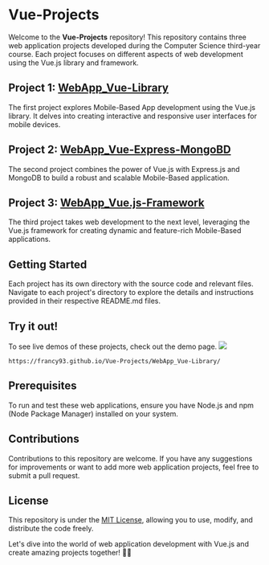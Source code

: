 # Vue-Projects

Welcome to the **Vue-Projects** repository! This repository contains three web application projects developed during the Computer Science third-year course. Each project focuses on different aspects of web development using the Vue.js library and framework.

## Project 1: [WebApp_Vue-Library](https://github.com/Francy93/Vue-Projects/tree/master/WebApp_Vue-Library)

The first project explores Mobile-Based App development using the Vue.js library. It delves into creating interactive and responsive user interfaces for mobile devices.

## Project 2: [WebApp_Vue-Express-MongoBD](https://github.com/Francy93/Vue-Projects/tree/master/WebApp_Vue-Express-MongoDB)

The second project combines the power of Vue.js with Express.js and MongoDB to build a robust and scalable Mobile-Based application.

## Project 3: [WebApp_Vue.js-Framework](https://github.com/Francy93/Vue-Projects/tree/master/WebApp_Vue.js-Framework)

The third project takes web development to the next level, leveraging the Vue.js framework for creating dynamic and feature-rich Mobile-Based applications.

## Getting Started

Each project has its own directory with the source code and relevant files. Navigate to each project's directory to explore the details and instructions provided in their respective README.md files.

## Try it out!

To see live demos of these projects, check out the demo page.
<a href="https://francy93.github.io/Vue-Projects/WebApp_Vue-Library/"><img src="https://badgen.net/#badge/GitHub/Pages/blue?icon=github"></a>

```
https://francy93.github.io/Vue-Projects/WebApp_Vue-Library/
```

## Prerequisites

To run and test these web applications, ensure you have Node.js and npm (Node Package Manager) installed on your system.

## Contributions

Contributions to this repository are welcome. If you have any suggestions for improvements or want to add more web application projects, feel free to submit a pull request.

## License

This repository is under the [MIT License](https://en.wikipedia.org/wiki/MIT_License), allowing you to use, modify, and distribute the code freely.

Let's dive into the world of web application development with Vue.js and create amazing projects together! 🚀🌐
